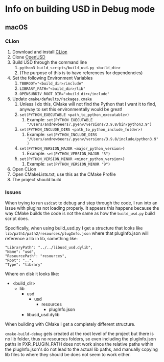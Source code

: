 # Info on building USD in Debug mode

## macOS

### CLion

1. Download and install [CLion](https://www.jetbrains.com/clion/)
2. Clone [OpenUSD](https://github.com/PixarAnimationStudios/OpenUSD)
3. Build USD through the command line
    1. `python3 build_scripts/build_usd.py <build_dir>`
    2. (The purpose of this is to have references for dependencies)
4. Set the following Environment Variables
    1. `TBBROOT="<build_dir>/include"`
    2. `LIBRARY_PATH="<build_dir>/lib"`
    3. `OPENSUBDIV_ROOT_DIR="<build_dir>/include"`
5. Update `cmake/defaults/Packages.cmake`
    1. Unless I do this, CMake will not find the Python that I want it to find, anyway to set this environmentally would be great!
    2.  `set(PYTHON_EXECUTABLE <path_to_python_executable>)`
        1. Example: `set(PYTHON_EXECUTABLE "/Users/andrewbeers/.pyenv/versions/3.9.8/bin/python3.9")`
    3. `set(PYTHON_INCLUDE_DIRS <path_to_python_include_folder>)`
        1. Example: `set(PYTHON_INCLUDE_DIRS "/Users/andrewbeers/.pyenv/versions/3.9.8/include/python3.9")`
    4. `set(PYTHON_VERSION_MAJOR <major_python_version>)` 
        1. Example: `set(PYTHON_VERSION_MAJOR "3")`
    5. `set(PYTHON_VERSION_MINOR <minor_python_version>)`
        1. Example: `set(PYTHON_VERSION_MINOR "9")`
6. Open CLion
7. Open CMakeLists.txt, use this as the CMake Profile
8. The project should build



### Issues

When trying to run `usdcat` to debug and step through the code, I run into an issue with plugins not loading properly. It appears this happens because the way CMake builds the code is not the same as how the `build_usd.py` build script does. 

Specifically, when using build_usd.py I get a structure that looks like `lib/path1/path2/resources/plugInfo.json` where that plugInfo.json will reference a lib in lib, something like:

```
"LibraryPath": "../../libusd_usd.dylib", 
"Name": "usd", 
"ResourcePath": "resources", 
"Root": "..", 
"Type": "library"
```

Where on disk it looks like:

- <build_dir>
    - lib
        - usd
            - usd
                - resources
                    - plugInfo.json
        - libusd_usd.dylib

When building with CMake I get a completely different structure. 

`cmake-build-debug` gets created at the root level of the project but there is no lib folder, thus no resources folders, so even including the plugInfo.json paths in PXR_PLUGIN_PATH does not work since the relative paths within the plugInfo.json's do not lead to the actual lib paths, and manually copying lib files to where they should be does not seem to work either.